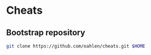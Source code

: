 # Cheats

## Bootstrap repository

```bash
git clone https://github.com/oahlen/cheats.git $HOME
```
